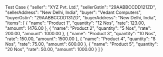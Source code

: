 

Test Case
{
    "seller": "XYZ Pvt. Ltd.",
    "sellerGstin": "29AABBCCDD121ZD",
    "sellerAddress": "New Delhi, India",
    "buyer": "Vedant Computers",
    "buyerGstin": "29AABBCCDD131ZD",
    "buyerAddress": "New Delhi, India",
    "items": [
        {
            "name": "Product 1",
            "quantity": "12 Nos",
            "rate": 123.00,
            "amount": 1476.00
        },
        {
            "name": "Product 2",
            "quantity": "5 Nos",
            "rate": 200.00,
            "amount": 1000.00
        },
        {
            "name": "Product 3",
            "quantity": "10 Nos",
            "rate": 150.00,
            "amount": 1500.00
        },
        {
            "name": "Product 4",
            "quantity": "8 Nos",
            "rate": 75.00,
            "amount": 600.00
        },
        {
            "name": "Product 5",
            "quantity": "20 Nos",
            "rate": 50.00,
            "amount": 1000.00
        }
    ]
}
